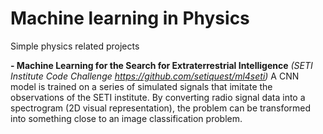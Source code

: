 # Machine learning in Physics
Simple physics related projects

**- Machine Learning for the Search for Extraterrestrial Intelligence**
*(SETI Institute Code Challenge https://github.com/setiquest/ml4seti)*
A CNN model is trained on a series of simulated signals that imitate the observations of the SETI institute.
By converting radio signal data into a spectrogram (2D visual representation), the problem can be transformed into something close to an image classification problem.
